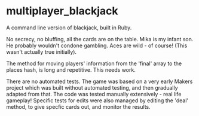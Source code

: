 # multiplayer_blackjack
A command line version of blackjack, built in Ruby.

No secrecy, no bluffing, all the cards are on the table. Mika is my infant son. He probably wouldn't condone gambling. Aces are wild - of course! (This wasn't actually true initially).

The method for moving players' information from the 'final' array to the places hash, is long and repetitive. This needs work.

There are no automated tests. The game was based on a very early Makers project which was built without automated testing, and then gradually adapted from that. The code was tested manually extensively - real life gameplay! Specific tests for edits were also managed by editing the 'deal' method, to give specfic cards out, and monitor the results. 

